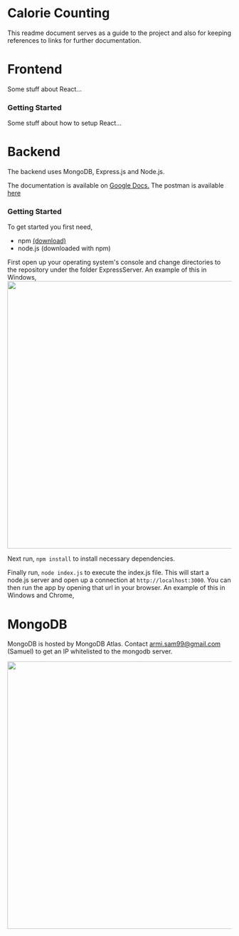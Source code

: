 # Calorie Counting
This readme document serves as a guide to the project and also for keeping references to links for further documentation.

# Frontend
Some stuff about React...
### Getting Started
Some stuff about how to setup React...

# Backend
The backend uses MongoDB, Express.js and Node.js. 

The documentation is available on [Google Docs.](https://docs.google.com/document/d/1IGp-tKLyITR1by4X_w0z_eS_EsLMuYM4Ql3BN7xiJkg/edit#)
The postman is available [here](https://www.getpostman.com/collections/799caafcdf17f9fd0bc5)

### Getting Started
To get started you first need,
- npm [(download)](https://www.npmjs.com/get-npm)
- node.js (downloaded with npm) 

First open up your operating system's console and change directories to the repository under the folder ExpressServer. An example of this in Windows,<br>
<img src="http://samuelarminana.com/u/16f5c0219-e753-4e80-acb9-b51ff2104fdc.png" width="600">

Next run, `npm install` to install necessary dependencies.

Finally run, `node index.js` to execute the index.js file. This will start a node.js server and open up a connection at `http://localhost:3000`. You can then run the app by opening that url in your browser. An example of this in Windows and Chrome,<br>

# MongoDB
MongoDB is hosted by MongoDB Atlas.
Contact armi.sam99@gmail.com (Samuel) to get an IP whitelisted to the mongodb server.

<img src="http://samuelarminana.com/u/15f08ea74-8967-4e2b-b53e-bd9339c074db.png" width="600">
